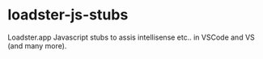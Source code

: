 # loadster-js-stubs
Loadster.app Javascript stubs to assis intellisense etc.. in VSCode and VS (and many more).
